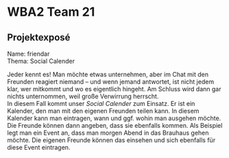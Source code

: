 WBA2 Team 21
=======


## Projektexposé

Name: friendar  
Thema: Social Calender

Jeder kennt es! Man möchte etwas unternehmen, aber im Chat mit den Freunden reagiert niemand – und wenn jemand antwortet, ist nicht jedem klar, wer mitkommt und wo es eigentlich hingeht. Am Schluss wird dann gar nichts unternommen, weil große Verwirrung herrscht.  
In diesem Fall kommt unser *Social Calender* zum Einsatz. Er ist ein Kalender, den man mit den eigenen Freunden teilen kann. In diesem Kalender kann man eintragen, wann und ggf. wohin man ausgehen möchte. Die Freunde können dann angeben, dass sie ebenfalls kommen. Als Beispiel legt man ein Event an, dass man morgen Abend in das Brauhaus gehen möchte. Die eigenen Freunde können das einsehen und sich ebenfalls für diese Event eintragen.


